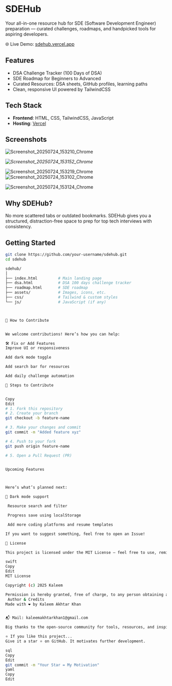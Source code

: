 # SDEHub 

Your all-in-one resource hub for SDE (Software Development Engineer) preparation — curated challenges, roadmaps, and handpicked tools for aspiring developers.

🌐 Live Demo: [sdehub.vercel.app](https://sdehub.vercel.app/)

##  Features

- DSA Challenge Tracker (100 Days of DSA)
- SDE Roadmap for Beginners to Advanced
- Curated Resources: DSA sheets, GitHub profiles, learning paths
- Clean, responsive UI powered by TailwindCSS

## Tech Stack

- **Frontend**: HTML, CSS, TailwindCSS, JavaScript
- **Hosting**: [Vercel](https://vercel.com/)

##  Screenshots

![Screenshot_20250724_153210_Chrome](https://github.com/user-attachments/assets/a9c0a7b0-0997-44b1-9e77-8b553b401963)

*![Screenshot_20250724_153152_Chrome](https://github.com/user-attachments/assets/05bc99de-b130-40aa-9295-a1e7b00a8dc6)* 

![Screenshot_20250724_153219_Chrome](https://github.com/user-attachments/assets/43dce900-6eef-43cd-a946-4e6087d64ae3)
![Screenshot_20250724_153102_Chrome](https://github.com/user-attachments/assets/4a369a3e-2608-4869-9687-9e818ea05bd5)

![Screenshot_20250724_153124_Chrome](https://github.com/user-attachments/assets/62efccd0-b983-4541-8415-ba340b20a70a)

##  Why SDEHub?

No more scattered tabs or outdated bookmarks. SDEHub gives you a structured, distraction-free space to prep for top tech interviews with consistency.

##  Getting Started

```bash
git clone https://github.com/your-username/sdehub.git
cd sdehub

sdehub/
│
├── index.html         # Main landing page
├── dsa.html           # DSA 100 days challenge tracker
├── roadmap.html       # SDE roadmap
├── assets/            # Images, icons, etc.
├── css/               # Tailwind & custom styles
└── js/                # JavaScript (if any)



🤝 How to Contribute


We welcome contributions! Here’s how you can help:

🛠 Fix or Add Features
Improve UI or responsiveness

Add dark mode toggle

Add search bar for resources

Add daily challenge automation

📄 Steps to Contribute


Copy
Edit
# 1. Fork this repository
# 2. Create your branch
git checkout -b feature-name

# 3. Make your changes and commit
git commit -m "Added feature xyz"

# 4. Push to your fork
git push origin feature-name

# 5. Open a Pull Request (PR)


Upcoming Features



Here’s what’s planned next:

🌙 Dark mode support

 Resource search and filter

 Progress save using localStorage

 Add more coding platforms and resume templates

If you want to suggest something, feel free to open an Issue!

🪪 License

This project is licensed under the MIT License — feel free to use, remix, and share.

swift
Copy
Edit
MIT License

Copyright (c) 2025 Kaleem

Permission is hereby granted, free of charge, to any person obtaining a copy...
 Author & Credits
Made with ❤️ by Kaleem Akhtar Khan


📬 Mail: kaleemakhtarkhan1@gmail.com

Big thanks to the open-source community for tools, resources, and inspiration.

⭐ If you like this project...
Give it a star ⭐ on GitHub. It motivates further development.

sql
Copy
Edit
git commit -m "Your Star = My Motivation"
yaml
Copy
Edit
